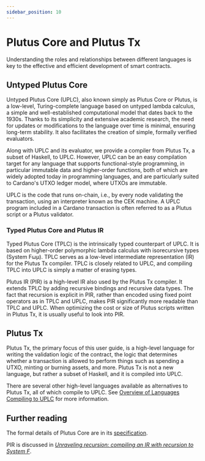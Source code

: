 ```yaml
---
sidebar_position: 10
---
```


# Plutus Core and Plutus Tx

Understanding the roles and relationships between different languages is key to the effective and efficient development of smart contracts.

## Untyped Plutus Core

Untyped Plutus Core (UPLC), also known simply as Plutus Core or Plutus, is a low-level, Turing-complete language based on untyped lambda calculus, a simple and well-established computational model that dates back to the 1930s.
Thanks to its simplicity and extensive academic research, the need for updates or modifications to the language over time is minimal, ensuring long-term stability.
It also facilitates the creation of simple, formally verified evaluators.

Along with UPLC and its evaluator, we provide a compiler from Plutus Tx, a subset of Haskell, to UPLC.
However, UPLC can be an easy compilation target for any language that supports functional-style programming, in particular immutable data and higher-order functions, both of which are widely adopted today in programming languages, and are particularly suited to Cardano's UTXO ledger model, where UTXOs are immutable.

UPLC is the code that runs on-chain, i.e., by every node validating the transaction, using an interpreter known as the CEK machine.
A UPLC program included in a Cardano transaction is often referred to as a Plutus script or a Plutus validator.

### Typed Plutus Core and Plutus IR

Typed Plutus Core (TPLC) is the intrinsically typed counterpart of UPLC.
It is based on higher-order polymorphic lambda calculus with isorecursive types (System Fωμ).
TPLC serves as a low-level intermediate representation (IR) for the Plutus Tx compiler.
TPLC is closely related to UPLC, and compiling TPLC into UPLC is simply a matter of erasing types.

Plutus IR (PIR) is a high-level IR also used by the Plutus Tx compiler.
It extends TPLC by adding recursive bindings and recursive data types.
The fact that recursion is explicit in PIR, rather than encoded using fixed point operators as in TPLC and UPLC, makes PIR significantly more readable than TPLC and UPLC.
When optimizing the cost or size of Plutus scripts written in Plutus Tx, it is usually useful to look into PIR.

## Plutus Tx

Plutus Tx, the primary focus of this user guide, is a high-level language for writing the validation logic of the contract, the logic that determines whether a transaction is allowed to perform things such as spending a UTXO, minting or burning assets, and more.
Plutus Tx is not a new language, but rather a subset of Haskell, and it is compiled into UPLC.

There are several other high-level languages available as alternatives to Plutus Tx, all of which compile to UPLC.
See [Overview of Languages Compiling to UPLC](../delve-deeper/languages.md) for more information.

## Further reading

The formal details of Plutus Core are in its [specification](https://github.com/IntersectMBO/plutus#specifications-and-design).

PIR is discussed in [_Unraveling recursion: compiling an IR with recursion to System F_](https://iohk.io/en/research/library/papers/unraveling-recursion-compiling-an-ir-with-recursion-to-system-f/).